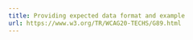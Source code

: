 ```yaml
---
title: Providing expected data format and example
url: https://www.w3.org/TR/WCAG20-TECHS/G89.html
---
```

